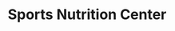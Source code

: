 ---
title: "Sports Nutrition Center"
url: /tigard/sports-nutrition-center/
shop: Nahrungsergänzung
---
